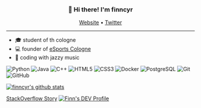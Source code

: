 <h3 align="center">👋 Hi there! I'm finncyr</h3>
<p align="center">
  <a href="https://finncyr.wtf">Website</a> •
  <a href="https://twitter.com/undercoverfinn">Twitter</a>
</p>

----

- 🎓 student of th cologne 
- 💻 founder of [eSports Cologne](https://esport.cologne)
- 🎷 coding with jazzy music

![Python](https://img.shields.io/badge/-Python-black?style=flat-square&logo=Python)
![Java](https://img.shields.io/badge/-java-E34A86?style=flat-square&logo=java)
![C++](https://img.shields.io/badge/-C++-00599C?style=flat-square&logo=c)
![HTML5](https://img.shields.io/badge/-HTML5-E34F26?style=flat-square&logo=html5&logoColor=white)
![CSS3](https://img.shields.io/badge/-CSS3-1572B6?style=flat-square&logo=css3)
![Docker](https://img.shields.io/badge/-Docker-black?style=flat-square&logo=docker)
![PostgreSQL](https://img.shields.io/badge/-PostgreSQL-336791?style=flat-square&logo=postgresql)
![Git](https://img.shields.io/badge/-Git-black?style=flat-square&logo=git)
![GitHub](https://img.shields.io/badge/-GitHub-181717?style=flat-square&logo=github)

[![finncyr's github stats](https://github-readme-stats.vercel.app/api?username=finncyr)](https://github.com/anuraghazra/github-readme-stats)

[StackOverflow Story](https://stackoverflow.com/story/finncyr)
[![Finn's DEV Profile](https://d2fltix0v2e0sb.cloudfront.net/dev-badge.svg)](https://dev.to/finncyr)
